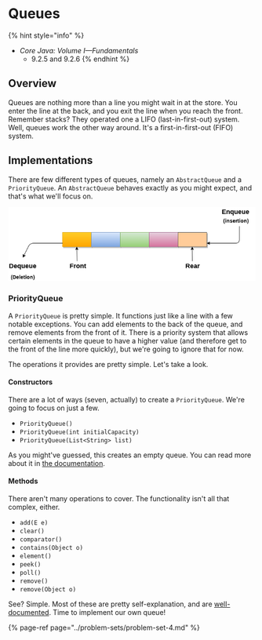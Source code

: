 # Queues

{% hint style="info" %}
* _Core Java: Volume I—Fundamentals_
  * 9.2.5 and 9.2.6
{% endhint %}

## Overview

Queues are nothing more than a line you might wait in at the store. You enter the line at the back, and you exit the line when you reach the front. Remember stacks? They operated one a LIFO \(last-in-first-out\) system. Well, queues work the other way around. It's a first-in-first-out \(FIFO\) system.

## Implementations

There are few different types of queues, namely an `AbstractQueue` and a `PriorityQueue`. An `AbstractQueue` behaves exactly as you might expect, and that's what we'll focus on.

![](../.gitbook/assets/queue.png)

### PriorityQueue

A `PriorityQueue` is pretty simple. It functions just like a line with a few notable exceptions. You can add elements to the back of the queue, and remove elements from the front of it. There is a priority system that allows certain elements in the queue to have a higher value \(and therefore get to the front of the line more quickly\), but we're going to ignore that for now.

The operations it provides are pretty simple. Let's take a look.

#### Constructors

There are a lot of ways \(seven, actually\) to create a `PriorityQueue`. We're going to focus on just a few.

* `PriorityQueue()`
* `PriorityQueue(int initialCapacity)`
* `PriorityQueue(List<String> list)`

As you might've guessed, this creates an empty queue. You can read more about it in [the documentation](https://docs.oracle.com/en/java/javase/11/docs/api/java.base/java/util/PriorityQueue.html#add%28E%29).

#### Methods

There aren't many operations to cover. The functionality isn't all that complex, either.

* `add(E e)`
* `clear()`
* `comparator()`
* `contains(Object o)`
* `element()`
* `peek()`
* `poll()`
* `remove()`
* `remove(Object o)`

See? Simple. Most of these are pretty self-explanation, and are [well-documented](https://docs.oracle.com/en/java/javase/11/docs/api/java.base/java/util/PriorityQueue.html#add%28E%29). Time to implement our own queue!

{% page-ref page="../problem-sets/problem-set-4.md" %}

